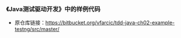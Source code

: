 ### 《Java测试驱动开发》中的样例代码

* 原仓库链接：https://bitbucket.org/vfarcic/tdd-java-ch02-example-testng/src/master/